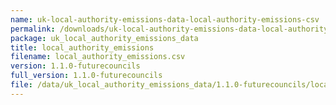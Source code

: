 ```yaml
---
name: uk-local-authority-emissions-data-local-authority-emissions-csv
permalink: /downloads/uk-local-authority-emissions-data-local-authority-emissions-csv/1_1_0-futurecouncils
package: uk_local_authority_emissions_data
title: local_authority_emissions
filename: local_authority_emissions.csv
version: 1.1.0-futurecouncils
full_version: 1.1.0-futurecouncils
file: /data/uk_local_authority_emissions_data/1.1.0-futurecouncils/local_authority_emissions.csv
---
```

